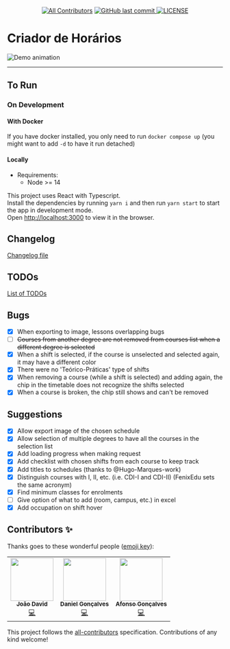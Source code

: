 <p align="center">
  <!-- ALL-CONTRIBUTORS-BADGE:START - Do not remove or modify this section -->
  <a href='#contributors' target='_blank'><img alt='All Contributors' src='https://img.shields.io/badge/all_contributors-3-orange.svg?style=flat-square'></a>
  <!-- ALL-CONTRIBUTORS-BADGE:END -->

  <a href="https://github.com/joaocmd/Criador-Horarios/commits/develop" target="_blank">
    <img src="https://img.shields.io/github/last-commit/joaocmd/Criador-Horarios" alt="GitHub last commit">
  </a>

  <a href="https://github.com/joaocmd/Criador-Horarios/blob/master/LICENSE" target="_blank">
    <img alt="LICENSE" src="https://img.shields.io/github/license/joaocmd/Criador-Horarios">
  </a>
</p>

# Criador de Horários

![Demo animation](./demo/demo.gif)

<hr>

## To Run

### On Development

#### With Docker

If you have docker installed, you only need to run `docker compose up` (you might want to add `-d` to have it run detached)

#### Locally

- Requirements:
  - Node >= 14

This project uses React with Typescript.\
Install the dependencies by running `yarn i` and then run `yarn start` to start the app in development mode.\
Open [http://localhost:3000](http://localhost:3000) to view it in the browser.

## Changelog
[Changelog file](./CHANGELOG.md)

## TODOs
[List of TODOs](./TODO.md)

## Bugs

- [X] When exporting to image, lessons overlapping bugs
- [ ] ~~Courses from another degree are not removed from courses list when a different degree is selected~~
- [X] When a shift is selected, if the course is unselected and selected again, it may have a different color
- [x] There were no 'Teórico-Práticas' type of shifts
- [X] When removing a course (while a shift is selected) and adding again, the chip in the timetable does not recognize the shifts selected
- [X] When a course is broken, the chip still shows and can't be removed

## Suggestions

- [X] Allow export image of the chosen schedule
- [X] Allow selection of multiple degrees to have all the courses in the selection list
- [X] Add loading progress when making request
- [X] Add checklist with chosen shifts from each course to keep track
- [X] Add titles to schedules (thanks to @Hugo-Marques-work)
- [X] Distinguish courses with I, II, etc. (i.e. CDI-I and CDI-II) (FenixEdu sets the same acronym)
- [X] Find minimum classes for enrolments
- [ ] Give option of what to add (room, campus, etc.) in excel
- [X] Add occupation on shift hover

## Contributors ✨

Thanks goes to these wonderful people ([emoji key](https://allcontributors.org/docs/en/emoji-key)):

<!-- ALL-CONTRIBUTORS-LIST:START - Do not remove or modify this section -->
<!-- prettier-ignore-start -->
<!-- markdownlint-disable -->
<table>
  <tr>
    <td align="center"><a href="https://github.com/joaocmd"><img src="https://avatars.githubusercontent.com/u/5345834?v=4?s=100" width="100px;" alt=""/><br /><sub><b>João David</b></sub></a><br /><a href="https://github.com/joaocmd/Criador-Horarios/commits?author=joaocmd" title="Code">💻</a></td>
    <td align="center"><a href="https://github.com/masterzeus05"><img src="https://avatars.githubusercontent.com/u/35273853?v=4?s=100" width="100px;" alt=""/><br /><sub><b>Daniel Gonçalves</b></sub></a><br /><a href="https://github.com/joaocmd/Criador-Horarios/commits?author=masterzeus05" title="Code">💻</a></td>
    <td align="center"><a href="https://www.linkedin.com/in/afonsocrg/"><img src="https://avatars.githubusercontent.com/u/37017397?v=4?s=100" width="100px;" alt=""/><br /><sub><b>Afonso Gonçalves</b></sub></a><br /><a href="https://github.com/joaocmd/Criador-Horarios/commits?author=afonsocrg" title="Code">💻</a></td>
  </tr>
</table>

<!-- markdownlint-restore -->
<!-- prettier-ignore-end -->

<!-- ALL-CONTRIBUTORS-LIST:END -->

This project follows the [all-contributors](https://github.com/all-contributors/all-contributors) specification. Contributions of any kind welcome!